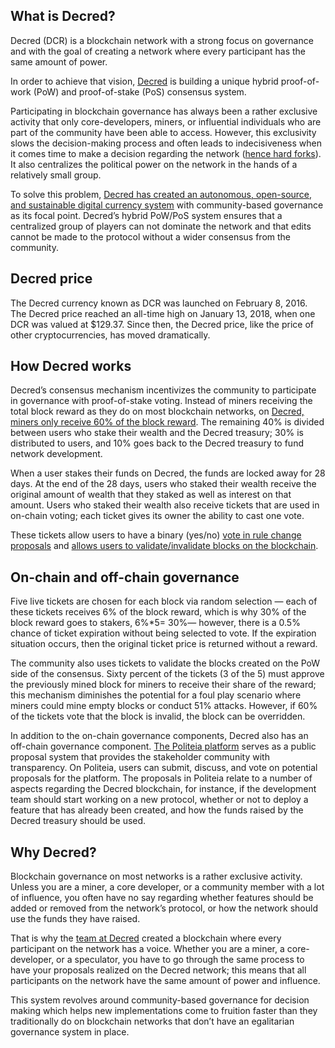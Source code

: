 ## What is Decred?

Decred (DCR) is a blockchain network with a strong focus on governance and with the goal of creating a network where every participant has the same amount of power.

In order to achieve that vision, [Decred](https://www.decred.org/) is building a unique hybrid proof-of-work (PoW) and proof-of-stake  (PoS) consensus system.

Participating in blockchain governance has always been a rather exclusive activity that only core-developers, miners, or influential individuals who are part of the community have been able to access. However, this exclusivity slows the decision-making process and often leads to indecisiveness when it comes time to make a decision regarding the network ([hence hard forks](http://www.abra.com/blog/may-the-fork-be-with-you/)). It also centralizes the political power on the network in the hands of a relatively small group.

To solve this problem, [Decred has created an autonomous, open-source, and sustainable digital currency system](https://github.com/decred) with community-based governance as its focal point. Decred’s hybrid PoW/PoS system ensures that a centralized group of players can not dominate the network and that edits cannot be made to the protocol without a wider consensus from the community.

## Decred price

The Decred currency known as DCR was launched on February 8, 2016. The Decred price reached an all-time high on January 13, 2018, when one DCR was valued at $129.37. Since then, the Decred price, like the price of other cryptocurrencies, has moved dramatically.

## How Decred works

Decred’s consensus mechanism incentivizes the community to participate in governance with proof-of-stake voting. Instead of miners receiving the total block reward as they do on most blockchain networks, on [Decred, miners only receive 60% of the block reward](https://docs.decred.org/advanced/inflation/). The remaining 40% is divided between users who stake their wealth and the Decred treasury;  30% is distributed to users, and 10% goes back to the Decred treasury to fund network development.

When a user stakes their funds on Decred, the funds are locked away for 28 days. At the end of the 28 days, users who staked their wealth receive the original amount of wealth that they staked as well as interest on that amount. Users who staked their wealth also receive tickets that are used in on-chain voting; each ticket gives its owner the ability to cast one vote.

These tickets allow users to have a binary (yes/no) [vote in rule change proposals](https://docs.decred.org/governance/consensus-rules-voting/) and [allows users to validate/invalidate blocks on the blockchain](https://docs.decred.org/mining/proof-of-stake/).

## On-chain and off-chain governance

Five live tickets are chosen for each block via random selection — each of these tickets receives 6% of the block reward, which is why 30% of the block reward goes to stakers, 6%*5= 30%— however, there is a 0.5% chance of ticket expiration without being selected to vote. If the expiration situation occurs, then the original ticket price is returned without a reward.

The community also uses tickets to validate the blocks created on the PoW side of the consensus. Sixty percent of the tickets (3 of the 5) must approve the previously mined block for miners to receive their share of the reward; this mechanism diminishes the potential for a foul play scenario where miners could mine empty blocks or conduct 51% attacks. However, if 60% of the tickets vote that the block is invalid, the block can be overridden.

In addition to the on-chain governance components, Decred also has an off-chain governance component.  [The Politeia platform](https://proposals.decred.org/) serves as a public proposal system that provides the stakeholder community with transparency. On Politeia, users can submit, discuss, and vote on potential proposals for the platform. The proposals in Politeia relate to a number of aspects regarding the Decred blockchain, for instance, if the development team should start working on a new protocol, whether or not to deploy a feature that has already been created, and how the funds raised by the Decred treasury should be used.

## Why Decred?

Blockchain governance on most networks is a rather exclusive activity. Unless you are a miner, a core developer, or a community member with a lot of influence, you often have no say regarding whether features should be added or removed from the network’s protocol, or how the network should use the funds they have raised.

That is why the [team at Decred](https://www.decred.org/contributors/) created a blockchain where every participant on the network has a voice. Whether you are a miner, a core-developer, or a speculator, you have to go through the same process to have your proposals realized on the Decred network; this means that all participants on the network have the same amount of power and influence.

This system revolves around community-based governance for decision making which helps new implementations come to fruition faster than they traditionally do on blockchain networks that don’t have an egalitarian governance system in place.
